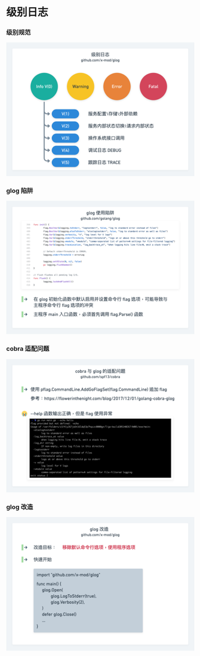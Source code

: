 级别日志
===

### 级别规范 
![级别规范](x-mod-glog-01.png)

### glog 陷阱
![glog 陷阱](x-mod-glog-02.png)

### cobra 适配问题
![cobra 适配问题](x-mod-glog-03.png)

### glog 改造
![glog 改造](x-mod-glog-04.png)
